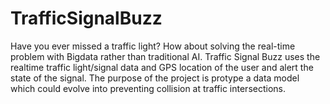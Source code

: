 # TrafficSignalBuzz
Have you ever missed a traffic light?
How about solving the real-time problem with Bigdata rather than traditional AI.
Traffic Signal Buzz uses the realtime traffic light/signal data and GPS location of the user and alert the state of the signal.
The purpose of the project is protype a data model which could evolve into preventing collision at traffic intersections.

